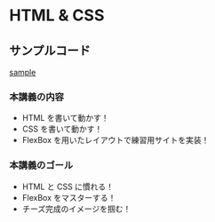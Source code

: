 # HTML & CSS

## サンプルコード

[sample](../samples/00_html_css.zip)

### 本講義の内容

- HTML を書いて動かす！
- CSS を書いて動かす！
- FlexBox を用いたレイアウトで練習用サイトを実装！

### 本講義のゴール

- HTML と CSS に慣れる！
- FlexBox をマスターする！
- チーズ完成のイメージを掴む！
